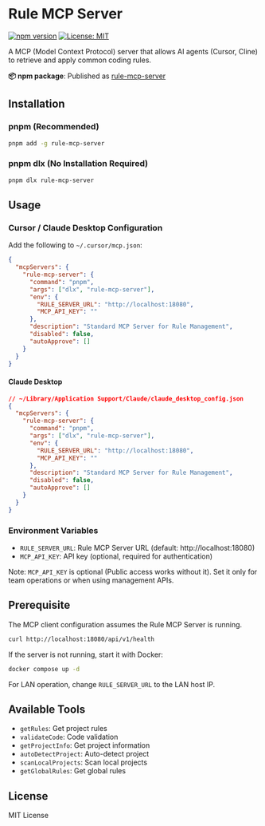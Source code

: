# Rule MCP Server

[![npm version](https://badge.fury.io/js/rule-mcp-server.svg)](https://badge.fury.io/js/rule-mcp-server)
[![License: MIT](https://img.shields.io/badge/License-MIT-yellow.svg)](https://opensource.org/licenses/MIT)

A MCP (Model Context Protocol) server that allows AI agents (Cursor, Cline) to retrieve and apply common coding rules.

**📦 npm package**: Published as [rule-mcp-server](https://www.npmjs.com/package/rule-mcp-server)

## Installation

### pnpm (Recommended)

```bash
pnpm add -g rule-mcp-server
```

### pnpm dlx (No Installation Required)

```bash
pnpm dlx rule-mcp-server
```

## Usage

### Cursor / Claude Desktop Configuration

Add the following to `~/.cursor/mcp.json`:

```json
{
  "mcpServers": {
    "rule-mcp-server": {
      "command": "pnpm",
      "args": ["dlx", "rule-mcp-server"],
      "env": {
        "RULE_SERVER_URL": "http://localhost:18080",
        "MCP_API_KEY": ""
      },
      "description": "Standard MCP Server for Rule Management",
      "disabled": false,
      "autoApprove": []
    }
  }
}
```

#### Claude Desktop

```json
// ~/Library/Application Support/Claude/claude_desktop_config.json
{
  "mcpServers": {
    "rule-mcp-server": {
      "command": "pnpm",
      "args": ["dlx", "rule-mcp-server"],
      "env": {
        "RULE_SERVER_URL": "http://localhost:18080",
        "MCP_API_KEY": ""
      },
      "description": "Standard MCP Server for Rule Management",
      "disabled": false,
      "autoApprove": []
    }
  }
}
```

### Environment Variables

- `RULE_SERVER_URL`: Rule MCP Server URL (default: http://localhost:18080)
- `MCP_API_KEY`: API key (optional, required for authentication)

Note: `MCP_API_KEY` is optional (Public access works without it). Set it only for team operations or when using management APIs.

## Prerequisite

The MCP client configuration assumes the Rule MCP Server is running.

```bash
curl http://localhost:18080/api/v1/health
```

If the server is not running, start it with Docker:

```bash
docker compose up -d
```

For LAN operation, change `RULE_SERVER_URL` to the LAN host IP.

## Available Tools

- `getRules`: Get project rules
- `validateCode`: Code validation
- `getProjectInfo`: Get project information
- `autoDetectProject`: Auto-detect project
- `scanLocalProjects`: Scan local projects
- `getGlobalRules`: Get global rules

## License

MIT License
